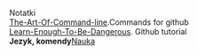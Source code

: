 Notatki<br/>
[The-Art-Of-Command-line](https://github.com/jlevy/the-art-of-command-line).Commands for github<br/>
[Learn-Enough-To-Be-Dangerous](https://www.learnenough.com/). Github tutorial<br />
<b>Jezyk, komendy</b>[Nauka](https://github.com/egzamin/jp) 
